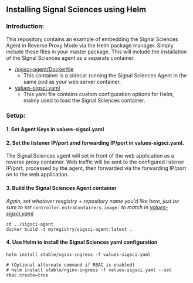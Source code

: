 ## Installing Signal Sciences using Helm

### Introduction:

This repository contains an example of embedding the Signal Sciences Agent in Reverse Proxy Mode via the Helm package manager.  Simply include these files in your master package.  This will include the installation of the Signal Sciences agent as a separate container.  

- [/sigsci-agent/Dockerfile](/sigsci-agent/Dockerfile)
  - This container is a sidecar running the Signal Sciences Agent in the same pod as your web server container.
- [values-sigsci.yaml](values-sigsci.yaml)
  - This yaml file contains custom configuration options for Helm, mainly used to load the Signal Sciences container.

### Setup:

####  1. Set Agent Keys in values-sigsci.yaml

#### 2. Set the listener IP/port amd forwarding IP/port in values-sigsci.yaml. 
The Signal Sciences agent will set in front of the web application as a reverse proxy container.  Web traffic will be sent to the configured listener IP/port, processed by the agent, then forwarded via the forwarding IP/port on to the web application.

#### 3. Build the Signal Sciences Agent container
*Again, set whatever resgistry + repository name you'd like here, just be sure to set* `controller.extraContainers.image:` *to match in [values-sigsci.yaml](values-sigsci.yaml)*
```
cd ../sigsci-agent
docker build -t myregistry/sigsci-agent:latest .
```

#### 4. Use Helm to install the Signal Sciences yaml configuration
```
helm install stable/nginx-ingress -f values-sigsci.yaml

# (Optional alternate command if RBAC is enabled)
# helm install stable/nginx-ingress -f values-sigsci.yaml --set rbac.create=true
```
